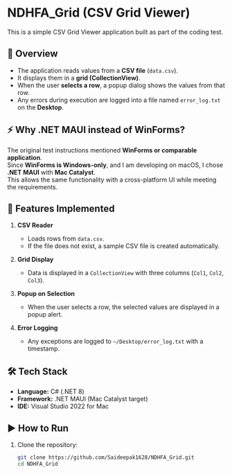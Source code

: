 # NDHFA_Grid (CSV Grid Viewer)

This is a simple CSV Grid Viewer application built as part of the coding test.

## 📌 Overview
- The application reads values from a **CSV file** (`data.csv`).
- It displays them in a **grid (CollectionView)**.
- When the user **selects a row**, a popup dialog shows the values from that row.
- Any errors during execution are logged into a file named `error_log.txt` on the **Desktop**.

## ⚡ Why .NET MAUI instead of WinForms?
The original test instructions mentioned **WinForms or comparable application**.  
Since **WinForms is Windows-only**, and I am developing on macOS, I chose **.NET MAUI** with **Mac Catalyst**.  
This allows the same functionality with a cross-platform UI while meeting the requirements.

## 🔹 Features Implemented
1. **CSV Reader**  
   - Loads rows from `data.csv`.  
   - If the file does not exist, a sample CSV file is created automatically.

2. **Grid Display**  
   - Data is displayed in a `CollectionView` with three columns (`Col1`, `Col2`, `Col3`).

3. **Popup on Selection**  
   - When the user selects a row, the selected values are displayed in a popup alert.

4. **Error Logging**  
   - Any exceptions are logged to `~/Desktop/error_log.txt` with a timestamp.

## 🛠️ Tech Stack
- **Language:** C# (.NET 8)  
- **Framework:** .NET MAUI (Mac Catalyst target)  
- **IDE:** Visual Studio 2022 for Mac  

## ▶️ How to Run
1. Clone the repository:
   ```bash
   git clone https://github.com/Saideepak1628/NDHFA_Grid.git
   cd NDHFA_Grid
